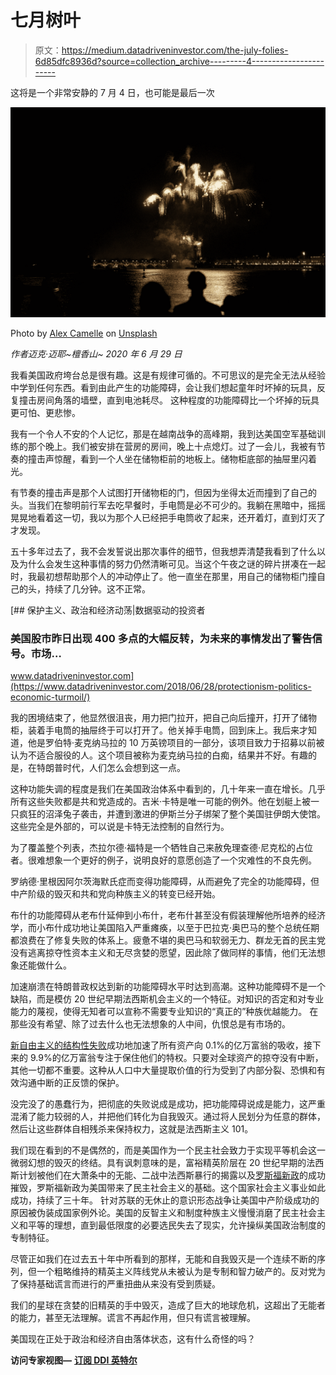 # 七月树叶

> 原文：<https://medium.datadriveninvestor.com/the-july-folies-6d85dfc8936d?source=collection_archive---------4----------------------->

这将是一个非常安静的 7 月 4 日，也可能是最后一次

![](img/db995227731b00df24b603f90f1eb265.png)

Photo by [Alex Camelle](https://unsplash.com/@alexcamelle?utm_source=medium&utm_medium=referral) on [Unsplash](https://unsplash.com?utm_source=medium&utm_medium=referral)

*作者迈克·迈耶~檀香山~ 2020 年 6 月 29 日*

我看美国政府垮台总是很有趣。这是有规律可循的。不可思议的是完全无法从经验中学到任何东西。看到由此产生的功能障碍，会让我们想起童年时坏掉的玩具，反复撞击房间角落的墙壁，直到电池耗尽。
这种程度的功能障碍比一个坏掉的玩具更可怕、更悲惨。

我有一个令人不安的个人记忆，那是在越南战争的高峰期，我到达美国空军基础训练的那个晚上。我们被安排在营房的房间，晚上十点熄灯。过了一会儿，我被有节奏的撞击声惊醒，看到一个人坐在储物柜前的地板上。储物柜底部的抽屉里闪着光。

有节奏的撞击声是那个人试图打开储物柜的门，但因为坐得太近而撞到了自己的头。当我们在黎明前行军去吃早餐时，手电筒是必不可少的。我躺在黑暗中，摇摇晃晃地看着这一切，我以为那个人已经把手电筒收了起来，还开着灯，直到灯灭了才发现。

五十多年过去了，我不会发誓说出那次事件的细节，但我想弄清楚我看到了什么以及为什么会发生这种事情的努力仍然清晰可见。当这个午夜之谜的碎片拼凑在一起时，我最初想帮助那个人的冲动停止了。他一直坐在那里，用自己的储物柜门撞自己的头，持续了几分钟。这不正常。

[](https://www.datadriveninvestor.com/2018/06/28/protectionism-politics-economic-turmoil/) [## 保护主义、政治和经济动荡|数据驱动的投资者

### 美国股市昨日出现 400 多点的大幅反转，为未来的事情发出了警告信号。市场…

www.datadriveninvestor.com](https://www.datadriveninvestor.com/2018/06/28/protectionism-politics-economic-turmoil/) 

我的困境结束了，他显然很沮丧，用力把门拉开，把自己向后撞开，打开了储物柜，装着手电筒的抽屉终于可以打开了。他关掉手电筒，回到床上。我后来才知道，他是罗伯特·麦克纳马拉的 10 万英镑项目的一部分，该项目致力于招募以前被认为不适合服役的人。这个项目被称为麦克纳马拉的白痴，结果并不好。有趣的是，在特朗普时代，人们怎么会想到这一点。

这种功能失调的程度是我们在美国政治体系中看到的，几十年来一直在增长。几乎所有这些失败都是共和党造成的。吉米·卡特是唯一可能的例外。他在划艇上被一只疯狂的沼泽兔子袭击，并遭到激进的伊斯兰分子绑架了整个美国驻伊朗大使馆。这些完全是外部的，可以说是卡特无法控制的自然行为。

为了覆盖整个列表，杰拉尔德·福特是一个牺牲自己来赦免理查德·尼克松的占位者。很难想象一个更好的例子，说明良好的意愿创造了一个灾难性的不良先例。

罗纳德·里根因阿尔茨海默氏症而变得功能障碍，从而避免了完全的功能障碍，但中产阶级的毁灭和共和党向种族主义的转变已经开始。

布什的功能障碍从老布什延伸到小布什，老布什甚至没有假装理解他所培养的经济学，而小布什成功地让美国陷入严重瘫痪，以至于巴拉克·奥巴马的整个总统任期都浪费在了修复失败的体系上。疲惫不堪的奥巴马和软弱无力、群龙无首的民主党没有逃离掠夺性资本主义和无尽贪婪的愿望，因此除了做同样的事情，他们无法想象还能做什么。

加速崩溃在特朗普政权达到新的功能障碍水平时达到高潮。这种功能障碍不是一个缺陷，而是模仿 20 世纪早期法西斯机会主义的一个特征。对知识的否定和对专业能力的蔑视，使得无知者可以宣称不需要专业知识的“真正的”种族优越能力。
在那些没有希望、除了过去什么也无法想象的人中间，仇恨总是有市场的。

[新自由主义的结构性失败](https://www.vox.com/2014/4/8/5592198/the-short-guide-to-capital-in-the-21st-century)成功地加速了所有资产向 0.1%的亿万富翁的吸收，接下来的 9.9%的亿万富翁专注于保住他们的特权。只要对全球资产的掠夺没有中断，其他一切都不重要。这种从人口中大量提取价值的行为受到了内部分裂、恐惧和有效沟通中断的正反馈的保护。

没完没了的愚蠢行为，把彻底的失败说成是成功，把功能障碍说成是能力，这严重混淆了能力较弱的人，并把他们转化为自我毁灭。通过将人民划分为任意的群体，然后让这些群体自相残杀来保持权力，这就是法西斯主义 101。

我们现在看到的不是偶然的，而是美国作为一个民主社会致力于实现平等机会这一微弱幻想的毁灭的终结。具有讽刺意味的是，富裕精英阶层在 20 世纪早期的法西斯计划被他们在大萧条中的无能、二战中法西斯暴行的揭露以及[罗斯福新政](https://en.wikipedia.org/wiki/New_Deal)的成功摧毁，罗斯福新政为美国带来了民主社会主义的基础。这个国家社会主义事业如此成功，持续了三十年。
针对苏联的无休止的意识形态战争让美国中产阶级成功的原因被伪装成国家例外论。美国的反智主义和制度种族主义慢慢消磨了民主社会主义和平等的理想，直到最低限度的必要选民失去了现实，允许操纵美国政治制度的专制特征。

尽管正如我们在过去五十年中所看到的那样，无能和自我毁灭是一个连续不断的序列，但一个粗略维持的精英主义阵线党从未被认为是专制和智力破产的。反对党为了保持基础谎言而进行的严重扭曲从来没有受到质疑。

我们的星球在贪婪的旧精英的手中毁灭，造成了巨大的地球危机，这超出了无能者的能力，甚至无法理解。谎言不再起作用，但只有谎言被理解。

美国现在正处于政治和经济自由落体状态，这有什么奇怪的吗？

**访问专家视图—** [**订阅 DDI 英特尔**](https://datadriveninvestor.com/ddi-intel)